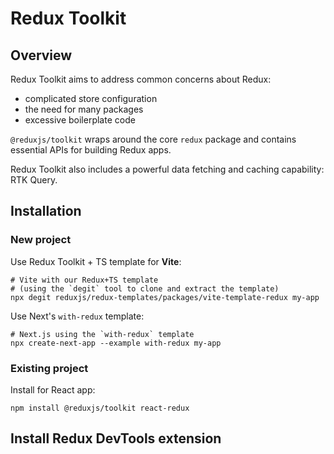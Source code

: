 # Redux Toolkit

## Overview

Redux Toolkit aims to address common concerns about Redux:
- complicated store configuration
- the need for many packages
- excessive boilerplate code

`@reduxjs/toolkit` wraps around the core `redux` package and contains essential APIs for building Redux apps.

Redux Toolkit also includes a powerful data fetching and caching capability: RTK Query.


## Installation

### New project

Use Redux Toolkit + TS template for **Vite**:
```shell
# Vite with our Redux+TS template
# (using the `degit` tool to clone and extract the template)
npx degit reduxjs/redux-templates/packages/vite-template-redux my-app
```

Use Next's `with-redux` template:
```shell
# Next.js using the `with-redux` template
npx create-next-app --example with-redux my-app
```


### Existing project

Install for React app:
```shell npm2yarn
npm install @reduxjs/toolkit react-redux
```

## Install Redux DevTools extension
